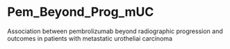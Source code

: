 # Pem_Beyond_Prog_mUC
Association between pembrolizumab beyond radiographic progression and outcomes in patients with metastatic urotheliai carcinoma
